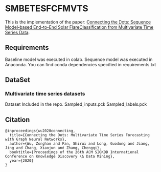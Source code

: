 # SMBETESFCFMVTS
This is the implementation of the paper: [Connecting the Dots: Sequence Model-based End-to-End Solar FlareClassification from Multivariate Time Series Data](). 

## Requirements
Baseline model was executed in colab.
Sequence model was executed in Anaconda. You can find conda dependencies specified in requirements.txt


## DataSet
### Multivariate time series datasets

Dataset Included in the repo.
Sampled_inputs.pck
Sampled_labels.pck




## Citation

```
@inproceedings{wu2020connecting,
  title={Connecting the Dots: Multivariate Time Series Forecasting with Graph Neural Networks},
  author={Wu, Zonghan and Pan, Shirui and Long, Guodong and Jiang, Jing and Chang, Xiaojun and Zhang, Chengqi},
  booktitle={Proceedings of the 26th ACM SIGKDD International Conference on Knowledge Discovery \& Data Mining},
  year={2020}
}
```
